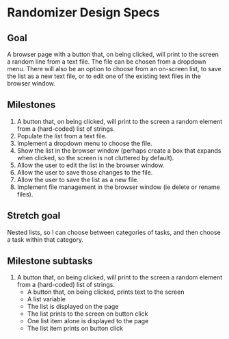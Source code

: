 # Randomizer Design Specs

## Goal
A browser page with a button that, on being clicked, will print to the screen a random line from a text file. The file can be chosen from a dropdown menu. There will also be an option to choose from an on-screen list, to save the list as a new text file, or to edit one of the existing text files in the browser window. 

## Milestones
1. A button that, on being clicked, will print to the screen a random element from a (hard-coded) list of strings.
2. Populate the list from a text file.
3. Implement a dropdown menu to choose the file.
4. Show the list in the browser window (perhaps create a box that expands when clicked, so the screen is not cluttered by default).
5. Allow the user to edit the list in the browser window.
6. Allow the user to save those changes to the file.
7. Allow the user to save the list as a new file.
8. Implement file management in the browser window (ie delete or rename files).

## Stretch goal
Nested lists, so I can choose between categories of tasks, and then choose a task within that category.


## Milestone subtasks

1. A button that, on being clicked, will print to the screen a random element from a (hard-coded) list of strings.
    - A button that, on being clicked, prints text to the screen
    - A list variable
    - The list is displayed on the page
    - The list prints to the screen on button click
    - One list item alone is displayed to the page
    - The list item prints on button click
